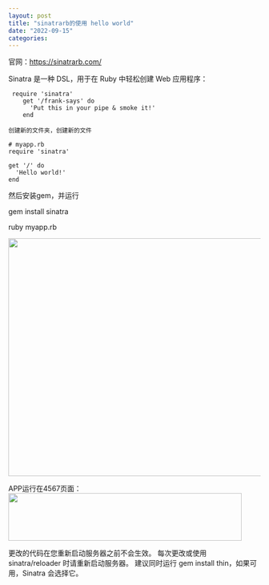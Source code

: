 ```yaml
---
layout: post
title: "sinatrarb的使用 hello world"
date: "2022-09-15"
categories: 
---
```

<p>官网：<a href="https://sinatrarb.com/">https://sinatrarb.com/</a></p>

<p>Sinatra 是一种 DSL，用于在 Ruby 中轻松创建 Web 应用程序：</p>

<pre id="sinatra-joke">
<code id="sinatra-syntax"> <span id="require">require </span><span class="code-quotes">&#39;</span><span class="code-text">sinatra</span><span class="code-quotes">&#39;</span>
    <span id="code-method-name">get </span><span class="code-quotes">&#39;</span><span class="code-text">/frank-says</span><span class="code-quotes">&#39; </span><span class="code-block">do</span>
      <span class="code-quotes">&#39;</span><span class="code-text">Put this in your pipe &amp; smoke it!</span><span class="code-quotes">&#39;</span>
    <span class="code-block">end</span></code></pre>

<p><code>创建新的文件夹，创建新的文件</code></p>

<pre class="highlight">
<code><span class="c1"># myapp.rb</span>
<span class="nb">require</span> <span class="s1">&#39;sinatra&#39;</span>

<span class="n">get</span> <span class="s1">&#39;/&#39;</span> <span class="k">do</span>
  <span class="s1">&#39;Hello world!&#39;</span>
<span class="k">end</span>
</code></pre>

<p>然后安装gem，并运行</p>

<p>gem install sinatra</p>

<p>ruby myapp.rb</p>

<p><img height="475" src="/uploads/ckeditor/pictures/401/image-20220915113426-1.png" width="1135" /></p>

<p>APP运行在4567页面：<img height="95" src="/uploads/ckeditor/pictures/402/image-20220915113518-2.png" width="466" /></p>

<p>更改的代码在您重新启动服务器之前不会生效。 每次更改或使用 sinatra/reloader 时请重新启动服务器。 建议同时运行 gem install thin，如果可用，Sinatra 会选择它。</p>

